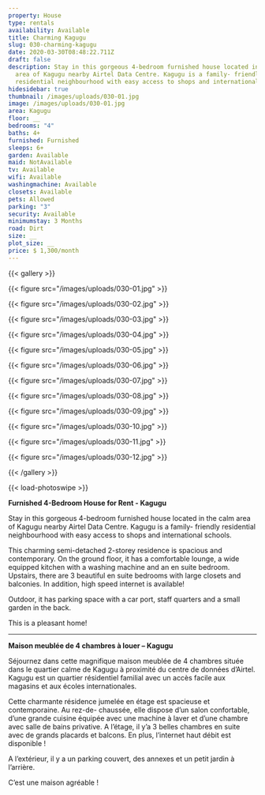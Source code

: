 ```yaml
---
property: House
type: rentals
availability: Available
title: Charming Kagugu
slug: 030-charming-kagugu
date: 2020-03-30T08:48:22.711Z
draft: false
description: Stay in this gorgeous 4-bedroom furnished house located in the calm
  area of Kagugu nearby Airtel Data Centre. Kagugu is a family- friendly
  residential neighbourhood with easy access to shops and international schools.
hidesidebar: true
thumbnail: /images/uploads/030-01.jpg
image: /images/uploads/030-01.jpg
area: Kagugu
floor: __
bedrooms: "4"
baths: 4+
furnished: Furnished
sleeps: 6+
garden: Available
maid: NotAvailable
tv: Available
wifi: Available
washingmachine: Available
closets: Available
pets: Allowed
parking: "3"
security: Available
minimumstay: 3 Months
road: Dirt
size: __
plot_size: __
price: $ 1,300/month
---
```


{{< gallery >}}

{{< figure src="/images/uploads/030-01.jpg" >}}

{{< figure src="/images/uploads/030-02.jpg" >}}

{{< figure src="/images/uploads/030-03.jpg" >}}

{{< figure src="/images/uploads/030-04.jpg" >}}

{{< figure src="/images/uploads/030-05.jpg" >}}

{{< figure src="/images/uploads/030-06.jpg" >}}

{{< figure src="/images/uploads/030-07.jpg" >}}

{{< figure src="/images/uploads/030-08.jpg" >}}

{{< figure src="/images/uploads/030-09.jpg" >}}

{{< figure src="/images/uploads/030-10.jpg" >}}

{{< figure src="/images/uploads/030-11.jpg" >}}

{{< figure src="/images/uploads/030-12.jpg" >}}

{{< /gallery >}}

{{< load-photoswipe >}}

**Furnished 4-Bedroom House for Rent - Kagugu**

Stay in this gorgeous 4-bedroom furnished house located in the calm area of Kagugu nearby Airtel Data Centre. Kagugu is a family- friendly residential neighbourhood with easy access to shops and international schools.

This charming semi-detached 2-storey residence is spacious and contemporary. On the ground floor, it has a comfortable lounge, a wide equipped kitchen with a washing machine and an en suite bedroom. Upstairs, there are 3 beautiful en suite bedrooms with large closets and balconies. In addition, high speed internet is available!

Outdoor, it has parking space with a car port, staff quarters and a small garden in the back.

This is a pleasant home!

---

**Maison meublée de 4 chambres à louer – Kagugu**

Séjournez dans cette magnifique maison meublée de 4 chambres située dans le quartier calme de Kagugu à proximité du centre de données d’Airtel. Kagugu est un quartier résidentiel familial avec un accès facile aux magasins et aux écoles internationales.

Cette charmante résidence jumelée en étage est spacieuse et contemporaine. Au rez-de- chaussée, elle dispose d’un salon confortable, d’une grande cuisine équipée avec une machine à laver et d’une chambre avec salle de bains privative. A l’étage, il y’a 3 belles chambres en suite avec de grands placards et balcons. En plus, l’internet haut débit est disponible !

A l’extérieur, il y a un parking couvert, des annexes et un petit jardin à l’arrière.

C’est une maison agréable !
